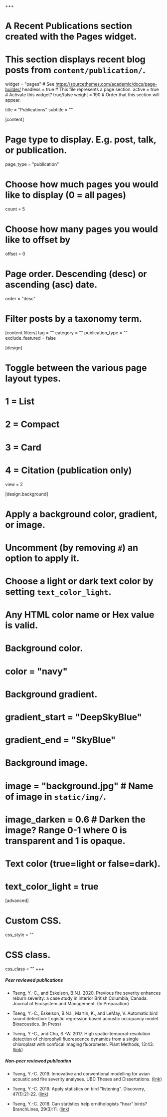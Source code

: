 +++
# A Recent Publications section created with the Pages widget.
# This section displays recent blog posts from `content/publication/`.

widget = "pages"  # See https://sourcethemes.com/academic/docs/page-builder/
headless = true  # This file represents a page section.
active = true  # Activate this widget? true/false
weight = 190  # Order that this section will appear.

title = "Publications"
subtitle = ""

[content]
  # Page type to display. E.g. post, talk, or publication.
  page_type = "publication"
  
  # Choose how much pages you would like to display (0 = all pages)
  count = 5
  
  # Choose how many pages you would like to offset by
  offset = 0

  # Page order. Descending (desc) or ascending (asc) date.
  order = "desc"

  # Filter posts by a taxonomy term.
  [content.filters]
    tag = ""
    category = ""
    publication_type = ""
    exclude_featured = false
  
[design]
  # Toggle between the various page layout types.
  #   1 = List
  #   2 = Compact
  #   3 = Card
  #   4 = Citation (publication only)
  view = 2
  
[design.background]
  # Apply a background color, gradient, or image.
  #   Uncomment (by removing `#`) an option to apply it.
  #   Choose a light or dark text color by setting `text_color_light`.
  #   Any HTML color name or Hex value is valid.
    
  # Background color.
  # color = "navy"
  
  # Background gradient.
  # gradient_start = "DeepSkyBlue"
  # gradient_end = "SkyBlue"
  
  # Background image.
  # image = "background.jpg"  # Name of image in `static/img/`.
  # image_darken = 0.6  # Darken the image? Range 0-1 where 0 is transparent and 1 is opaque.

  # Text color (true=light or false=dark).
  # text_color_light = true  
  
[advanced]
 # Custom CSS. 
 css_style = ""
 
 # CSS class.
 css_class = ""
+++
##### Peer reviewed publications
- Tseng, Y.-C., and Eskelson, B.N.I. 2020. Previous fire severity enhances reburn severity: a case study in interior British Columbia, Canada. Journal of Ecosystem and Management. (In Preparation)

- Tseng, Y.-C., Eskelson, B.N.I., Martin, K., and LeMay, V. Automatic bird sound detection:
Logistic regression based acoustic occupancy model. Bioacoustics. (In Press)

- Tseng, Y.-C., and Chu, S.-W. 2017. High spatio-temporal-resolution detection of chlorophyll fluorescence dynamics from a single chloroplast with confocal imaging fluorometer. Plant Methods, 13:43. ([link](https://plantmethods.biomedcentral.com/articles/10.1186/s13007-017-0194-2))

##### Non-peer reviewed publication
- Tseng, Y.-C. 2019. Innovative and conventional modelling for avian acoustic and fire severity analyses. UBC Theses and Dissertations. ([link](https://open.library.ubc.ca/cIRcle/collections/ubctheses/24/items/1.0385980
))

- Tseng, Y.-C. 2019. Apply statistics on bird "listening". Discovery, 47(1):21-22. ([link](https://drive.google.com/file/d/1lZC8H246lFH-XCGI6vtBjXMIq1YqukUG/view))

- Tseng, Y.-C. 2018. Can statistics help ornithologists "hear" birds? BranchLines, 29(3):11. ([link](https://forestry.ubc.ca/files/2019/04/bl-29.3.pdf))
